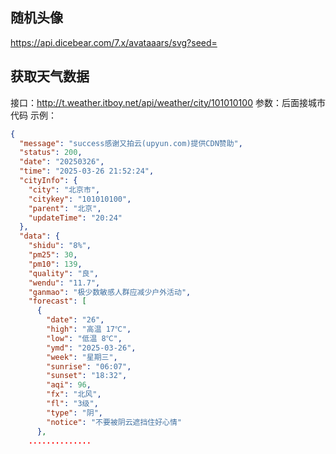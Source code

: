 ## 随机头像
https://api.dicebear.com/7.x/avataaars/svg?seed=

## 获取天气数据
接口：http://t.weather.itboy.net/api/weather/city/101010100
参数：后面接城市代码
示例：
```json
{
  "message": "success感谢又拍云(upyun.com)提供CDN赞助",
  "status": 200,
  "date": "20250326",
  "time": "2025-03-26 21:52:24",
  "cityInfo": {
    "city": "北京市",
    "citykey": "101010100",
    "parent": "北京",
    "updateTime": "20:24"
  },
  "data": {
    "shidu": "8%",
    "pm25": 30,
    "pm10": 139,
    "quality": "良",
    "wendu": "11.7",
    "ganmao": "极少数敏感人群应减少户外活动",
    "forecast": [
      {
        "date": "26",
        "high": "高温 17℃",
        "low": "低温 8℃",
        "ymd": "2025-03-26",
        "week": "星期三",
        "sunrise": "06:07",
        "sunset": "18:32",
        "aqi": 96,
        "fx": "北风",
        "fl": "3级",
        "type": "阴",
        "notice": "不要被阴云遮挡住好心情"
      },
    ..............
```
